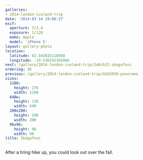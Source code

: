 ```yaml
---
galleries:
- 2014-london-iceland-trip
date: '2014-03-14 19:00:27'
exif:
  aperture: f/2.4
  exposure: 1/120
  make: Apple
  model: 'iPhone 5'
layout: gallery-photo
location:
  latitude: 63.543835118508
  longitude: -19.536742345866
next: /gallery/2014-london-iceland-trip/3a0cb32-skogafoss
ordering: 95
previous: /gallery/2014-london-iceland-trip/4d26938-panorama
sizes:
  1280:
    height: 276
    width: 1280
  640w:
    height: 138
    width: 640
  200x200:
    height: 200
    width: 200
  96x96:
    height: 96
    width: 96
title: Skógafoss
---
```


After a tiring hike up, you could look out over the fall.
